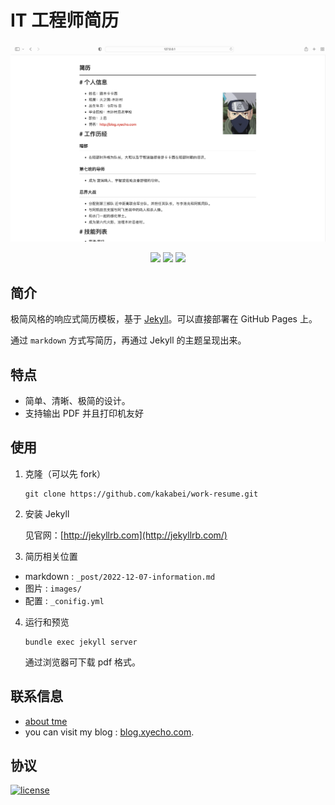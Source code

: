 
# IT 工程师简历 

<p align="center">
  <img src="images/screenshots-2022-12-09_11-09-26.png" width="578" />
</p>

<p align="center">
  <img src="https://img.shields.io/badge/ruby-v2.6.8p205-green"/>
  <img src="https://img.shields.io/badge/gem-3.0.3.1-green"/>
  <img src="https://img.shields.io/badge/style-markdown-green"/>
</p>


## 简介


极简风格的响应式简历模板，基于 [Jekyll](http://jekyllrb.com/)。可以直接部署在 GitHub Pages 上。

通过 `markdown` 方式写简历，再通过 Jekyll 的主题呈现出来。 


## 特点

- 简单、清晰、极简的设计。 
- 支持输出 PDF 并且打印机友好

## 使用

1. 克隆（可以先 fork）

   ```shell
   git clone https://github.com/kakabei/work-resume.git
   ```

2. 安装 Jekyll

   见官网：[http://jekyllrb.com](http://jekyllrb.com/)

3. 简历相关位置

  - markdown : `_post/2022-12-07-information.md`
  - 图片 : `images/`
  - 配置 : `_conifig.yml`

4. 运行和预览

   ```shell
   bundle exec jekyll server
   ```

   通过浏览器可下载 pdf 格式。


## 联系信息
 
- [about tme](about.md)
- you can visit my blog : [blog.xyecho.com](http://blog.xyecho.com).

## 协议

[![license](https://img.shields.io/github/license/crispgm/resume.svg)](/LICENSE)
